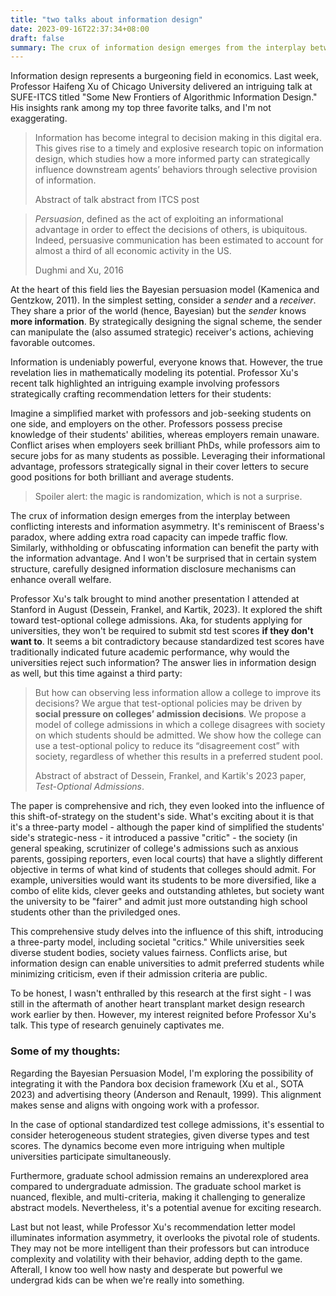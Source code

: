 ```yaml
---
title: "two talks about information design"
date: 2023-09-16T22:37:34+08:00
draft: false
summary: The crux of information design emerges from the interplay between conflicting interests and information asymmetry. It's reminiscent of Braess's paradox.
---
```


Information design represents a burgeoning field in economics. Last week, Professor Haifeng Xu of Chicago University delivered an intriguing talk at SUFE-ITCS titled "Some New Frontiers of Algorithmic Information Design." His insights rank among my top three favorite talks, and I'm not exaggerating.

> Information has become integral to decision making in this digital era. This gives rise to a timely and explosive research topic on information design, which studies how a more informed party can strategically influence downstream agents’ behaviors through selective provision of information.
>
> Abstract of talk abstract from ITCS post

> *Persuasion*, defined as the act of exploiting an informational advantage in order to effect the decisions of others, is ubiquitous. Indeed, persuasive communication has been estimated to account for almost a third of all economic activity in the US.
>
> Dughmi and Xu, 2016

At the heart of this field lies the Bayesian persuasion model (Kamenica and Gentzkow, 2011). In the simplest setting, consider a *sender* and a *receiver*. They share a prior of the world (hence, Bayesian) but the *sender* knows **more information**. By strategically designing the signal scheme, the sender can manipulate the (also assumed strategic) receiver's actions, achieving favorable outcomes.

Information is undeniably powerful, everyone knows that. However, the true revelation lies in mathematically modeling its potential. Professor Xu's recent talk highlighted an intriguing example involving professors strategically crafting recommendation letters for their students:

Imagine a simplified market with professors and job-seeking students on one side, and employers on the other. Professors possess precise knowledge of their students' abilities, whereas employers remain unaware. Conflict arises when employers seek brilliant PhDs, while professors aim to secure jobs for as many students as possible. Leveraging their informational advantage, professors strategically signal in their cover letters to secure good positions for both brilliant and average students.

> Spoiler alert: the magic is randomization, which is not a surprise. 

The crux of information design emerges from the interplay between conflicting interests and information asymmetry. It's reminiscent of Braess's paradox, where adding extra road capacity can impede traffic flow. Similarly, withholding or obfuscating information can benefit the party with the information advantage. And I won't be surprised that in certain system structure, carefully designed information disclosure mechanisms can enhance overall welfare.

Professor Xu's talk brought to mind another presentation I attended at Stanford in August (Dessein, Frankel, and Kartik, 2023). It explored the shift toward test-optional college admissions. Aka, for students applying for universities, they won't be required to submit std test scores **if they don't want to**. It seems a bit contradictory because standardized test scores have traditionally indicated future academic performance, why would the universities reject such information? The answer lies in information design as well, but this time against a third party:

> But how can observing less information allow a college to improve its decisions? We argue that test-optional policies may be driven by **social pressure on colleges’ admission decisions**. We propose a model of college admissions in which a college disagrees with society on which students should be admitted. We show how the college can use a test-optional policy to reduce its “disagreement cost” with society, regardless of whether this results in a preferred student pool.
>
> Abstract of abstract of Dessein, Frankel, and Kartik's 2023 paper, *Test-Optional Admissions*.

The paper is comprehensive and rich, they even looked into the influence of this shift-of-strategy on the student's side. What's exciting about it is that it's a three-party model - although the paper kind of simplified the students' side's strategic-ness - it introduced a passive "critic" - the society (in general speaking, scrutinizer of college's admissions such as anxious parents, gossiping reporters, even local courts) that have a slightly different objective in terms of what kind of students that colleges should admit. For example, universities would want its students to be more diversified, like a combo of elite kids, clever geeks and outstanding athletes, but society want the university to be "fairer" and admit just more outstanding high school students other than the priviledged ones.

This comprehensive study delves into the influence of this shift, introducing a three-party model, including societal "critics." While universities seek diverse student bodies, society values fairness. Conflicts arise, but information design can enable universities to admit preferred students while minimizing criticism, even if their admission criteria are public.

To be honest, I wasn't enthralled by this research at the first sight - I was still in the aftermath of another heart transplant market design research work earlier by then. However, my interest reignited before Professor Xu's talk. This type of research genuinely captivates me.

### Some of my thoughts: 

Regarding the Bayesian Persuasion Model, I'm exploring the possibility of integrating it with the Pandora box decision framework (Xu et al., SOTA 2023) and advertising theory (Anderson and Renault, 1999). This alignment makes sense and aligns with ongoing work with a professor.

In the case of optional standardized test college admissions, it's essential to consider heterogeneous student strategies, given diverse types and test scores. The dynamics become even more intriguing when multiple universities participate simultaneously.

Furthermore, graduate school admission remains an underexplored area compared to undergraduate admission. The graduate school market is nuanced, flexible, and multi-criteria, making it challenging to generalize abstract models. Nevertheless, it's a potential avenue for exciting research.

Last but not least, while Professor Xu's recommendation letter model illuminates information asymmetry, it overlooks the pivotal role of students. They may not be more intelligent than their professors but can introduce complexity and volatility with their behavior, adding depth to the game. Afterall, I know too well how nasty and desperate but powerful we undergrad kids can be when we're really into something.

